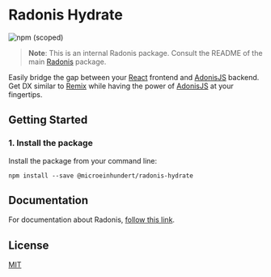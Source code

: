 # Radonis Hydrate

![npm (scoped)](https://img.shields.io/npm/v/@microeinhundert/radonis-hydrate)

> **Note**: This is an internal Radonis package. Consult the README of the main [Radonis](https://github.com/microeinhundert/radonis/tree/main/packages/radonis) package.

Easily bridge the gap between your [React](https://reactjs.org/) frontend and [AdonisJS](https://adonisjs.com/) backend.
Get DX similar to [Remix](https://remix.run/) while having the power of [AdonisJS](https://adonisjs.com/) at your fingertips.

## Getting Started

### 1. Install the package

Install the package from your command line:

```console
npm install --save @microeinhundert/radonis-hydrate
```

## Documentation

For documentation about Radonis, [follow this link](https://github.com/microeinhundert/radonis/tree/main/documentation/index.md).

## License

[MIT](LICENSE)
